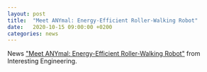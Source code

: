 ```yaml
---
layout: post
title:  "Meet ANYmal: Energy-Efficient Roller-Walking Robot"
date:   2020-10-15 09:00:00 +0200
categories: news
---
```

News ["Meet ANYmal: Energy-Efficient Roller-Walking Robot"](https://interestingengineering.com/meet-anymal-energy-efficient-roller-walking-robot) from Interesting Engineering.
